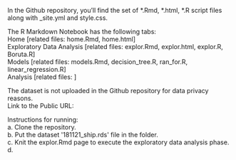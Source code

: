 In the Github repository, you’ll find the set of *.Rmd, *.html, *.R script files along with _site.yml and style.css.  

The R Markdown Notebook has the following tabs:<br />
Home [related files: home.Rmd, home.html] <br />
Exploratory Data Analysis [related files: explor.Rmd, explor.html, explor.R, Boruta.R] <br /> 
Models [related files: models.Rmd, decision_tree.R, ran_for.R, linear_regression.R]<br />
Analysis [related files: ] <br /> 

The dataset is not uploaded in the Github repository for data privacy reasons. <br />
Link to the Public URL: <br />

Instructions for running: <br />
a. Clone the repository. <br />
b. Put the dataset '181121_ship.rds' file in the folder.<br />
c. Knit the explor.Rmd page to execute the exploratory data analysis phase. <br />
d. <br />
